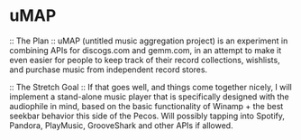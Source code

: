 # uMAP

:: The Plan ::
uMAP (untitled music aggregation project) is an experiment in combining APIs for discogs.com and gemm.com, in an attempt to make it even easier for people to keep track of their record collections, wishlists, and purchase music from independent record stores.

:: The Stretch Goal ::
If that goes well, and things come together nicely, I will implement a stand-alone music player that is specifically designed with the audiophile in mind, based on the basic functionality of Winamp + the best seekbar behavior this side of the Pecos. Will possibly tapping into Spotify, Pandora, PlayMusic, GrooveShark and other APIs if allowed.
